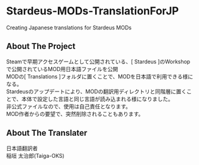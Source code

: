 # Stardeus-MODs-TranslationForJP
Creating Japanese translations for Stardeus MODs
<!-- ABOUT THE PROJECT -->
## About The Project
Steamで早期アクセスゲームとして公開されている、[ Stardeus ]のWorkshopで公開されているMOD用日本語ファイルを公開<br>
MODの[ Translations ]フォルダに置くことで、MODを日本語で利用できる様になる。<br>
Stardeusのアップデートにより、MODの翻訳用ディレクトリと同階層に置くことで、本体で設定した言語と同じ言語が読み込まれる様になりました。<br>
非公式ファイルなので、使用は自己責任となります。<br>
MOD作者からの要望で、突然削除されることもあります。
<!-- ABOUT THE TRANSLATER -->
## About The Translater
日本語翻訳者<br>
稲垣 太治郎(Taiga-OKS)
